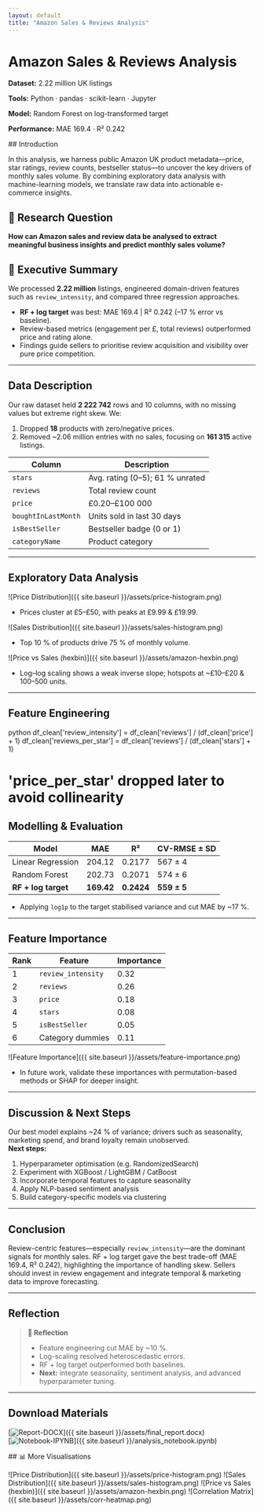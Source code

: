 ```yaml
---
layout: default
title: "Amazon Sales & Reviews Analysis"
---
```


# Amazon Sales & Reviews Analysis

<div class="project-card">
  <div class="project-summary">
    <p><strong>Dataset:</strong> 2.22 million UK listings</p>
    <p><strong>Tools:</strong> Python · pandas · scikit-learn · Jupyter</p>
    <p><strong>Model:</strong> Random Forest on log-transformed target</p>
    <p><strong>Performance:</strong> MAE 169.4 · R² 0.242</p>
  </div>
</div>
## Introduction  
<a name="introduction"></a>

In this analysis, we harness public Amazon UK product metadata—price, star ratings, review counts, bestseller status—to uncover the key drivers of monthly sales volume. By combining exploratory data analysis with machine-learning models, we translate raw data into actionable e-commerce insights.

## 📖 Research Question  
<a name="research-question"></a>

**How can Amazon sales and review data be analysed to extract meaningful business insights and predict monthly sales volume?**

## 🚀 Executive Summary  
<a name="executive-summary"></a>

We processed **2.22 million** listings, engineered domain-driven features such as `review_intensity`, and compared three regression approaches.  
- **RF + log target** was best: MAE 169.4 | R² 0.242 (–17 % error vs baseline).  
- Review-based metrics (engagement per £, total reviews) outperformed price and rating alone.  
- Findings guide sellers to prioritise review acquisition and visibility over pure price competition.
---

## Data Description  
<a name="data-description"></a>

Our raw dataset held **2 222 742** rows and 10 columns, with no missing values but extreme right skew. We:  
1. Dropped **18** products with zero/negative prices.  
2. Removed ~2.06 million entries with no sales, focusing on **161 315** active listings.  

| Column               | Description                         |
|----------------------|-------------------------------------|
| `stars`              | Avg. rating (0–5); 61 % unrated     |
| `reviews`            | Total review count                  |
| `price`              | £0.20–£100 000                      |
| `boughtInLastMonth`  | Units sold in last 30 days          |
| `isBestSeller`       | Bestseller badge (0 or 1)           |
| `categoryName`       | Product category                    |

---

## Exploratory Data Analysis  
<a name="exploratory-data-analysis"></a>

![Price Distribution]({{ site.baseurl }}/assets/price-histogram.png)  
- Prices cluster at £5–£50, with peaks at £9.99 & £19.99.

![Sales Distribution]({{ site.baseurl }}/assets/sales-histogram.png)  
- Top 10 % of products drive 75 % of monthly volume.

![Price vs Sales (hexbin)]({{ site.baseurl }}/assets/amazon-hexbin.png)  
- Log–log scaling shows a weak inverse slope; hotspots at ~£10–£20 & 100–500 units.
---

## Feature Engineering  
<a name="feature-engineering"></a>

python
df_clean['review_intensity'] = df_clean['reviews'] / (df_clean['price'] + 1)
df_clean['reviews_per_star']  = df_clean['reviews'] / (df_clean['stars'] + 1)
# 'price_per_star' dropped later to avoid collinearity
## Modelling & Evaluation  
<a name="modelling--evaluation"></a>

| Model               | MAE      | R²       | CV-RMSE ± SD |
|---------------------|----------|----------|--------------|
| Linear Regression   | 204.12   | 0.2177   | 567 ± 4      |
| Random Forest       | 202.73   | 0.2071   | 574 ± 6      |
| **RF + log target** | **169.42** | **0.2424** | **559 ± 5** |

- Applying `log1p` to the target stabilised variance and cut MAE by ~17 %.

---

## Feature Importance  
<a name="feature-importance"></a>

| Rank | Feature            | Importance |
|------|--------------------|------------|
| 1    | `review_intensity` | 0.32       |
| 2    | `reviews`          | 0.26       |
| 3    | `price`            | 0.18       |
| 4    | `stars`            | 0.08       |
| 5    | `isBestSeller`     | 0.05       |
| 6    | Category dummies   | 0.11       |

![Feature Importance]({{ site.baseurl }}/assets/feature-importance.png)

- In future work, validate these importances with permutation-based methods or SHAP for deeper insight.  

---

## Discussion & Next Steps  
<a name="discussion--next-steps"></a>

Our best model explains ~24 % of variance; drivers such as seasonality, marketing spend, and brand loyalty remain unobserved.  
**Next steps:**  
1. Hyperparameter optimisation (e.g. RandomizedSearch)  
2. Experiment with XGBoost / LightGBM / CatBoost  
3. Incorporate temporal features to capture seasonality  
4. Apply NLP-based sentiment analysis  
5. Build category-specific models via clustering

---

## Conclusion  
<a name="conclusion"></a>

Review-centric features—especially `review_intensity`—are the dominant signals for monthly sales. RF + log target gave the best trade-off (MAE 169.4, R² 0.242), highlighting the importance of handling skew. Sellers should invest in review engagement and integrate temporal & marketing data to improve forecasting.

---

## Reflection  
<a name="reflection"></a>

> **📝 Reflection**  
> - Feature engineering cut MAE by ~10 %.  
> - Log-scaling resolved heteroscedastic errors.  
> - RF + log target outperformed both baselines.  
> - **Next:** integrate seasonality, sentiment analysis, and advanced hyperparameter tuning.

---

## Download Materials  
<a name="download-materials"></a>

[![Report-DOCX](https://img.shields.io/badge/Report-DOCX-blue)]({{ site.baseurl }}/assets/final_report.docx)  
[![Notebook-IPYNB](https://img.shields.io/badge/Notebook-IPYNB-orange)]({{ site.baseurl }}/analysis_notebook.ipynb)

</div> <!-- /.main-content -->

<aside class="sidebar">
  ## 📊 More Visualisations

  ![Price Distribution]({{ site.baseurl }}/assets/price-histogram.png)
  ![Sales Distribution]({{ site.baseurl }}/assets/sales-histogram.png)
  ![Price vs Sales (hexbin)]({{ site.baseurl }}/assets/amazon-hexbin.png)
  ![Correlation Matrix]({{ site.baseurl }}/assets/corr-heatmap.png)
</aside>
</div> <!-- /.page-layout -->
